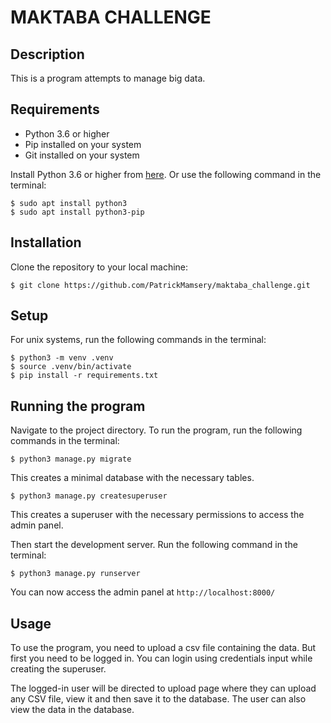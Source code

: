 # MAKTABA CHALLENGE

## Description
This is a program attempts to manage big data.

## Requirements
- Python 3.6 or higher
- Pip installed on your system
- Git installed on your system

Install Python 3.6 or higher from [here](https://www.python.org/downloads/). Or use the following command in the terminal:
```
$ sudo apt install python3
$ sudo apt install python3-pip

```

## Installation
Clone the repository to your local machine:
```
$ git clone https://github.com/PatrickMamsery/maktaba_challenge.git
```

## Setup
For unix systems, run the following commands in the terminal:
```
$ python3 -m venv .venv
$ source .venv/bin/activate
$ pip install -r requirements.txt
```

## Running the program
Navigate to the project directory.
To run the program, run the following commands in the terminal:
```
$ python3 manage.py migrate
``` 
This creates a minimal database with the necessary tables.
```
$ python3 manage.py createsuperuser
```
This creates a superuser with the necessary permissions to access the admin panel.

Then start the development server. Run the following command in the terminal:
```
$ python3 manage.py runserver
```
You can now access the admin panel at `http://localhost:8000/`

## Usage
To use the program, you need to upload a csv file containing the data. But first you need to be logged in. You can login using credentials input while creating the superuser.

The logged-in user will be directed to upload page where they can upload any CSV file, view it and then save it to the database. The user can also view the data in the database.

<!-- ## Testing
To run the tests, run the following command in the terminal:
```
$ python3 manage.py test
``` -->